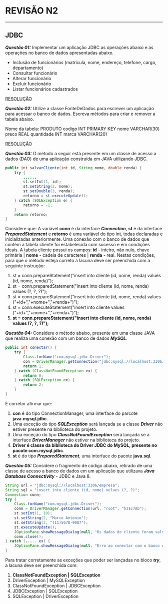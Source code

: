 # **REVISÃO N2**
---
## JDBC 
***Questão 01:*** Implementar um aplicação JDBC as operações abaixo e as operações no banco de dados apresentadas abaixo.

* Inclusão de funcionários (matricula, nome, endereço, telefone, cargo, departamento)
* Consultar funcionário
* Alterar funcionário
* Excluir funcionário
* Listar funcionários cadastrados

[RESOLUÇÃO](https://github.com/CaetanoMatheus/CSCRevisaoN2/blob/master/RevisaoN2/src/br/com/unialfa/ex01/dao/EmployeeDao.java)

***Questão 02:*** Utilize a classe FonteDeDados para escrever um aplicação para acessar o banco de dados. Escreva métodos para criar e remover a tabela abaixo.

Nome da tabela: PRODUTO
codigo INT PRIMARY KEY
nome VARCHAR(30)
preco REAL
quantidade INT
marca VARCHAR(20)

[RESOLUÇÃO](https://github.com/CaetanoMatheus/CSCRevisaoN2/blob/master/RevisaoN2/src/br/com/unialfa/ex02/DataSource.java)


***Questão 03:*** O método a seguir está presente em um classe de acesso a dados (DAO) de uma aplicação construída em JAVA utilizando JDBC.

```java
public int salvarCliente(int id, String nome, double renda) {
    try {
        ......
        st.setInt(1, id);
        st.setString(2, nome);
        st.setDouble(3, renda);
        retorno = st.executeUpdate();
    } catch (SQLException e) {
        retorno = -1;
    }
    return retorno;
}
```
Considere que: A variável **conn** é da interface ***Connection***, **st** é da interface ***PreparedStatement*** e **retorno** é uma variável do tipo int, todas declaradas e inicializadas anteriormente. Uma conexão com o banco de dados que contém a tabela cliente foi estabelecida com sucesso e em condições ideais. A tabela cliente possui os campos: **id** - inteiro, não nulo, chave primária | **nome** - cadeia de caracteres | **renda** - real.
Nestas condições, para que o método esteja correto a lacuna deve ser preenchida com a seguinte instrução:

1. st = conn.prepareStatement("insert into cliente (id, nome, renda) values (id, nome, renda)");
2. st = conn.preparedStatement("insert into cliente (id, nome, renda) values (?, ?, ?)");
3. st = conn.prepareStatement("insert into cliente (id, nome, renda) values ("+id+","+nome+","+renda+")");
4. st = conn.executeStatement("insert into cliente values ("+id+","+nome+","+renda+")");
5. **st = conn.prepareStatement("insert into cliente (id, nome, renda) values (?, ?, ?)");**

***Questão 04:*** Considere o método abaixo, presente em uma classe JAVA que realiza uma conexão com um banco de dados ***MySQL***.

```java
public int conectar() {
    try {
        Class.forName("com.mysql.jdbc.Driver");
        con = DriverManager.getConnection("jdbc:mysql://localhost:3306/meuDB", "root", "1234");
        return 1;
    } catch (ClassNotFoundException ex) {
        return 0;
    } catch (SQLException ex) {
        return 2;
    }
}
```

É corretor afirmar que: 
1. **con** é do tipo ConnectionManager, uma interface do parcote **java.mysql.jdbc**.
2. Uma exceção do tipo ***SQLException*** será lançada se a classe ***Driver*** não estiver presente na biblioteca do projeto.
3. Uma exceção do tipo ***ClassNotFoundException*** será lançada se a interface ***DriverManager*** não estiver na biblioteca do projeto.
4. **Driver é classe da biblioteca do Driver JDBC do MySQL, presente no pacote com.mysql.jdbc**.
5. **st** é do tipo ***PreparedStatement***, uma interface do pacote **java.sql**.

***Questão 05:*** Considere o fragmento de código abaixo, retirado de uma classe de acesso a banco de dados em um aplicação que utilizava ***Java Database Connectivity*** - JDBC e Java 8.

```java
String url = "jdbc:mysql://localhost:3306/empresa";
String sql = "insert into cliente (id, nome) velues (?, ?)";
Connection conn;
try {
    Class.forName("com.mysql.jdbc.Driver");
    conn = DriverManager.getConnection(url, "root", "h3$c7Ab");
    st.setInt(1, 10);
    st.setString(2, "Marco Antonio");
    st.setString(3, "(11)5678-9087");
    st.executeUpdate();
    JOptionPane.showMessageDialog(null, "Os dados do cliente foram salvos");
    conn.close();
} catch (..... ex) {
    JOptionPane.showMessageDialog(null, "Erro ao conectar com o banco de dados");
}
```

Para tratar corretamente as exceções que poder ser lançadas no bloco ***try***, a lacuna deve ser preenchida com:
1. **ClassNotFoundException | SQLException**
2. DriverException | MySQLException
3. ClassNotFoundException | JDBCException
4. JDBCException | SQLException
5. SQLException | DriverException



